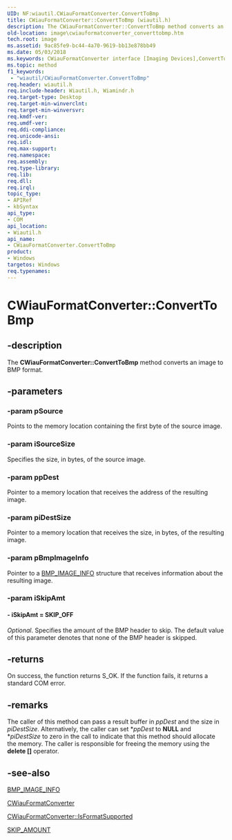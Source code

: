 ```yaml
---
UID: NF:wiautil.CWiauFormatConverter.ConvertToBmp
title: CWiauFormatConverter::ConvertToBmp (wiautil.h)
description: The CWiauFormatConverter::ConvertToBmp method converts an image to BMP format.
old-location: image\cwiauformatconverter_converttobmp.htm
tech.root: image
ms.assetid: 9ac85fe9-bc44-4a70-9619-bb13e878bb49
ms.date: 05/03/2018
ms.keywords: CWiauFormatConverter interface [Imaging Devices],ConvertToBmp method, CWiauFormatConverter.ConvertToBmp, CWiauFormatConverter::ConvertToBmp, ConvertToBmp, ConvertToBmp method [Imaging Devices], ConvertToBmp method [Imaging Devices],CWiauFormatConverter interface, image.cwiauformatconverter_converttobmp, wiauFncs_2c929e01-3e1f-4a07-9f2f-f50775b39017.xml, wiautil/CWiauFormatConverter::ConvertToBmp
ms.topic: method
f1_keywords:
 - "wiautil/CWiauFormatConverter.ConvertToBmp"
req.header: wiautil.h
req.include-header: Wiautil.h, Wiamindr.h
req.target-type: Desktop
req.target-min-winverclnt: 
req.target-min-winversvr: 
req.kmdf-ver: 
req.umdf-ver: 
req.ddi-compliance: 
req.unicode-ansi: 
req.idl: 
req.max-support: 
req.namespace: 
req.assembly: 
req.type-library: 
req.lib: 
req.dll: 
req.irql: 
topic_type:
- APIRef
- kbSyntax
api_type:
- COM
api_location:
- Wiautil.h
api_name:
- CWiauFormatConverter.ConvertToBmp
product:
- Windows
targetos: Windows
req.typenames: 
---
```


# CWiauFormatConverter::ConvertToBmp


## -description


The <b>CWiauFormatConverter::ConvertToBmp</b> method converts an image to BMP format.


## -parameters




### -param pSource

Points to the memory location containing the first byte of the source image.


### -param iSourceSize

Specifies the size, in bytes, of the source image.


### -param ppDest

Pointer to a memory location that receives the address of the resulting image.


### -param piDestSize

Pointer to a memory location that receives the size, in bytes, of the resulting image.


### -param pBmpImageInfo

Pointer to a <a href="https://docs.microsoft.com/windows-hardware/drivers/ddi/content/wiautil/ns-wiautil-_bmp_image_info">BMP_IMAGE_INFO</a> structure that receives information about the resulting image.


### -param iSkipAmt






#### - iSkipAmt = SKIP_OFF

<i>Optional</i>. Specifies the amount of the BMP header to skip. The default value of this parameter denotes that none of the BMP header is skipped.


## -returns



On success, the function returns S_OK. If the function fails, it returns a standard COM error.




## -remarks



The caller of this method can pass a result buffer in <i>ppDest</i> and the size in <i>piDestSize</i>. Alternatively, the caller can set *<i>ppDest</i> to <b>NULL</b> and *<i>piDestSize</i> to zero in the call to indicate that this method should allocate the memory. The caller is responsible for freeing the memory using the <b>delete []</b> operator.




## -see-also




<a href="https://docs.microsoft.com/windows-hardware/drivers/ddi/content/wiautil/ns-wiautil-_bmp_image_info">BMP_IMAGE_INFO</a>



<a href="https://docs.microsoft.com/previous-versions/windows/hardware/drivers/ff540363(v=vs.85)">CWiauFormatConverter</a>



<a href="https://docs.microsoft.com/windows-hardware/drivers/ddi/content/wiautil/nf-wiautil-cwiauformatconverter-isformatsupported">CWiauFormatConverter::IsFormatSupported</a>



<a href="https://docs.microsoft.com/windows-hardware/drivers/ddi/content/wiautil/ne-wiautil-skip_amount">SKIP_AMOUNT</a>
 

 

